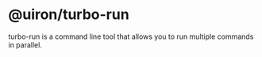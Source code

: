 # @uiron/turbo-run

turbo-run is a command line tool that allows you to run multiple commands in parallel.
